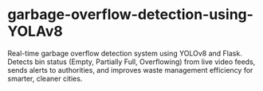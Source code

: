 # garbage-overflow-detection-using-YOLAv8
Real-time garbage overflow detection system using YOLOv8 and Flask. Detects bin status (Empty, Partially Full, Overflowing) from live video feeds, sends alerts to authorities, and improves waste management efficiency for smarter, cleaner cities.
